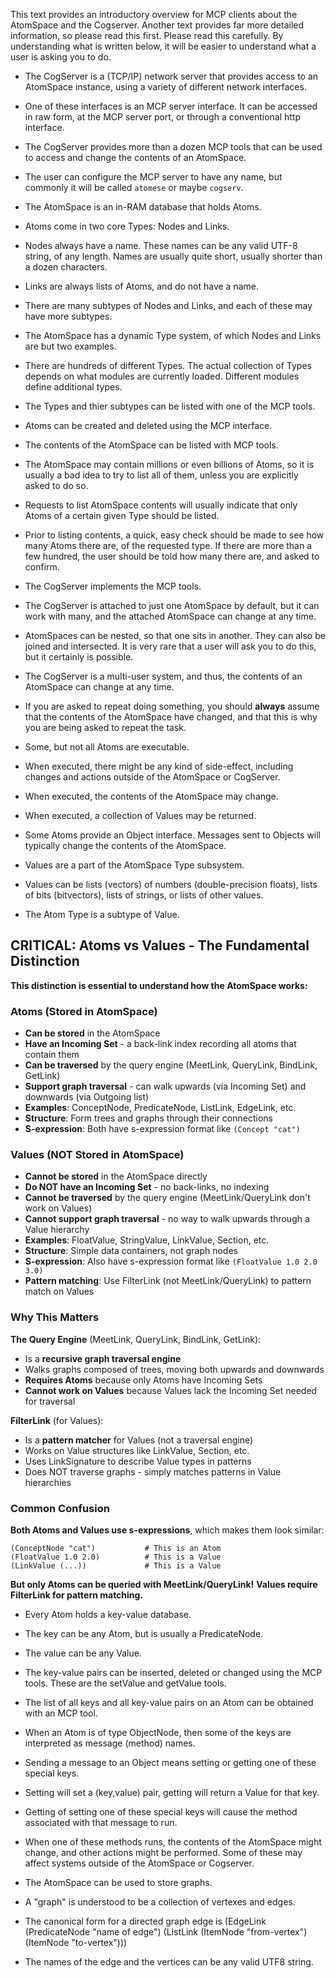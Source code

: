 
This text provides an introductory overview for MCP clients about the
AtomSpace and the Cogserver. Another text provides far more detailed
information, so please read this first.  Please read this carefully.
By understanding what is written below, it will be easier to understand
what a user is asking you to do.

* The CogServer is a (TCP/IP) network server that provides access to an
  AtomSpace instance, using a variety of different network interfaces.
* One of these interfaces is an MCP server interface. It can be accessed
  in raw form, at the MCP server port, or through a conventional http
  interface.
* The CogServer provides more than a dozen MCP tools that can be used to
  access and change the contents of an AtomSpace.
* The user can configure the MCP server to have any name, but commonly
  it will be called `atomese` or maybe `cogserv`.

* The AtomSpace is an in-RAM database that holds Atoms.
* Atoms come in two core Types: Nodes and Links.
* Nodes always have a name. These names can be any valid UTF-8 string,
  of any length. Names are usually quite short, usually shorter than
  a dozen characters.
* Links are always lists of Atoms, and do not have a name.
* There are many subtypes of Nodes and Links, and each of
  these may have more subtypes.
* The AtomSpace has a dynamic Type system, of which Nodes and Links
  are but two examples.
* There are hundreds of different Types.  The actual collection of
  Types depends on what modules are currently loaded. Different
  modules define additional types.
* The Types and thier subtypes can be listed with one of the MCP tools.

* Atoms can be created and deleted using the MCP interface.
* The contents of the AtomSpace can be listed with MCP tools.
* The AtomSpace may contain millions or even billions of Atoms,
  so it is usually a bad idea to try to list all of them, unless
  you are explicitly asked to do so.
* Requests to list AtomSpace contents will usually indicate that only
  Atoms of a certain given Type should be listed.
* Prior to listing contents, a quick, easy check should be made to see
  how many Atoms there are, of the requested type. If there are more
  than a few hundred, the user should be told how many there are, and
  asked to confirm.

* The CogServer implements the MCP tools.
* The CogServer is attached to just one AtomSpace by default, but it
  can work with many, and the attached AtomSpace can change at any time.
* AtomSpaces can be nested, so that one sits in another. They can also
  be joined and intersected. It is very rare that a user will ask you to
  do this, but it certainly is possible.
* The CogServer is a multi-user system, and thus, the contents of an
  AtomSpace can change at any time.
* If you are asked to repeat doing something, you should **always**
  assume that the contents of the AtomSpace have changed, and that this
  is why you are being asked to repeat the task.

* Some, but not all Atoms are executable.
* When executed, there might be any kind of side-effect, including
  changes and actions outside of the AtomSpace or CogServer.
* When executed, the contents of the AtomSpace may change.
* When executed, a collection of Values may be returned.

* Some Atoms provide an Object interface. Messages sent to Objects will
  typically change the contents of the AtomSpace.

* Values are a part of the AtomSpace Type subsystem.
* Values can be lists (vectors) of numbers (double-precision floats),
  lists of bits (bitvectors), lists of strings, or lists of other values.
* The Atom Type is a subtype of Value.

## CRITICAL: Atoms vs Values - The Fundamental Distinction

**This distinction is essential to understand how the AtomSpace works:**

### Atoms (Stored in AtomSpace)
* **Can be stored** in the AtomSpace
* **Have an Incoming Set** - a back-link index recording all atoms that contain them
* **Can be traversed** by the query engine (MeetLink, QueryLink, BindLink, GetLink)
* **Support graph traversal** - can walk upwards (via Incoming Set) and downwards (via Outgoing list)
* **Examples**: ConceptNode, PredicateNode, ListLink, EdgeLink, etc.
* **Structure**: Form trees and graphs through their connections
* **S-expression**: Both have s-expression format like `(Concept "cat")`

### Values (NOT Stored in AtomSpace)
* **Cannot be stored** in the AtomSpace directly
* **Do NOT have an Incoming Set** - no back-links, no indexing
* **Cannot be traversed** by the query engine (MeetLink/QueryLink don't work on Values)
* **Cannot support graph traversal** - no way to walk upwards through a Value hierarchy
* **Examples**: FloatValue, StringValue, LinkValue, Section, etc.
* **Structure**: Simple data containers, not graph nodes
* **S-expression**: Also have s-expression format like `(FloatValue 1.0 2.0 3.0)`
* **Pattern matching**: Use FilterLink (not MeetLink/QueryLink) to pattern match on Values

### Why This Matters

**The Query Engine** (MeetLink, QueryLink, BindLink, GetLink):
- Is a **recursive graph traversal engine**
- Walks graphs composed of trees, moving both upwards and downwards
- **Requires Atoms** because only Atoms have Incoming Sets
- **Cannot work on Values** because Values lack the Incoming Set needed for traversal

**FilterLink** (for Values):
- Is a **pattern matcher** for Values (not a traversal engine)
- Works on Value structures like LinkValue, Section, etc.
- Uses LinkSignature to describe Value types in patterns
- Does NOT traverse graphs - simply matches patterns in Value hierarchies

### Common Confusion

**Both Atoms and Values use s-expressions**, which makes them look similar:
```
(ConceptNode "cat")           # This is an Atom
(FloatValue 1.0 2.0)          # This is a Value
(LinkValue (...))             # This is a Value
```

**But only Atoms can be queried with MeetLink/QueryLink!**
**Values require FilterLink for pattern matching.**

* Every Atom holds a key-value database.
* The key can be any Atom, but is usually a PredicateNode.
* The value can be any Value.
* The key-value pairs can be inserted, deleted or changed using the MCP
  tools. These are the setValue and getValue tools.
* The list of all keys and all key-value pairs on an Atom can be obtained
  with an MCP tool.

* When an Atom is of type ObjectNode, then some of the keys are
  interpreted as message (method) names.
* Sending a message to an Object means setting or getting one of these
  special keys.
* Setting will set a (key,value) pair, getting will return a Value for
  that key.
* Getting of setting one of these special keys will cause the method
  associated with that message to run.
* When one of these methods runs, the contents of the AtomSpace might
  change, and other actions might be performed. Some of these may affect
  systems outside of the AtomSpace or Cogserver.

* The AtomSpace can be used to store graphs.
* A "graph" is understood to be a collection of vertexes and edges.
* The canonical form for a directed graph edge is
  (EdgeLink (PredicateNode "name of edge")
      (ListLink (ItemNode "from-vertex") (ItemNode "to-vertex")))
* The names of the edge and the vertices can be any valid UTF8 string.
